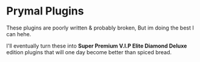 # Prymal Plugins
These plugins are poorly written & probably broken, But im doing the best I can hehe.

I'll eventually turn these into **Super Premium V.I.P Elite Diamond Deluxe** edition plugins
that will one day become better than spiced bread.
